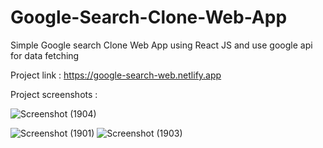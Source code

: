 # Google-Search-Clone-Web-App
Simple Google search Clone Web App using React JS and use google api for data fetching


Project link : https://google-search-web.netlify.app

Project screenshots :   


![Screenshot (1904)](https://user-images.githubusercontent.com/88204554/216819086-572fd520-22b3-4a00-8195-6b2d858988f5.png)




![Screenshot (1901)](https://user-images.githubusercontent.com/88204554/216819078-81e040a9-188e-437c-b387-cfbe2bec9da7.png)
![Screenshot (1903)](https://user-images.githubusercontent.com/88204554/216819085-2449e06b-4e5f-4416-b707-8f11afef6a29.png)
